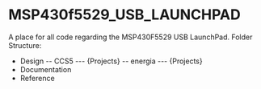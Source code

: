 MSP430f5529_USB_LAUNCHPAD
=========================

A place for all code regarding the MSP430F5529 USB LaunchPad.
Folder Structure:
- Design
-- CCS5
--- {Projects}
-- energia
--- {Projects}
- Documentation
- Reference
